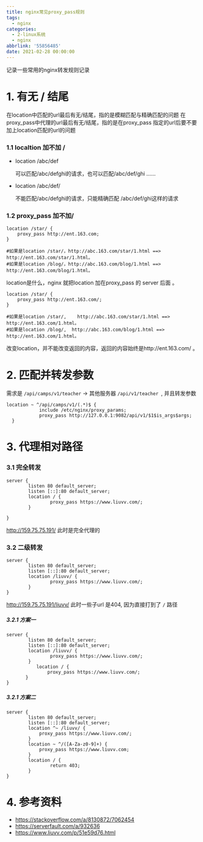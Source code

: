 ```yaml
---
title: nginx常见proxy_pass规则
tags:
  - nginx
categories:
  - 2-linux系统
  - nginx
abbrlink: '55856485'
date: 2021-02-28 00:00:00
---
```


记录一些常用的nginx转发规则记录

<!-- more -->

# 1. 有无 / 结尾

在location中匹配的url最后有无/结尾，指的是模糊匹配与精确匹配的问题
在proxy_pass中代理的url最后有无/结尾，指的是在proxy_pass 指定的url后要不要加上location匹配的url的问题

### 1.1 localtion 加不加 /

+ location /abc/def  

  可以匹配/abc/defghi的请求，也可以匹配/abc/def/ghi ......

+ location /abc/def/  

  不能匹配/abc/defghi的请求，只能精确匹配 /abc/def/ghi这样的请求

### 1.2 proxy_pass 加不加/

```nginx
location /star/ {
	proxy_pass http://ent.163.com;
}

#如果是location /star/，http://abc.163.com/star/1.html ==> http://ent.163.com/star/1.html。
#如果是location /blog/，http://abc.163.com/blog/1.html ==> http://ent.163.com/blog/1.html。
```

location是什么，nginx 就把location 加在proxy_pass 的 server 后面 。



```nginx
location /star/ {
	proxy_pass http://ent.163.com/;
}

#如果是location /star/, 	http://abc.163.com/star/1.html ==> http://ent.163.com/1.html。
#如果是location /blog/,  http://abc.163.com/blog/1.html ==> http://ent.163.com/1.html。
```


改变location，并不能改变返回的内容，返回的内容始终是http://ent.163.com/ 。




# 2. 匹配并转发参数

需求是 `/api/camps/v1/teacher`   -> 其他服务器  `/api/v1/teacher `, 并且转发参数

```nginx
location ~ ^/api/camps/v1/(.*)$ {
            include /etc/nginx/proxy_params;
            proxy_pass http://127.0.0.1:9082/api/v1/$1$is_args$args;
  }
```



# 3. 代理相对路径

### 3.1 完全转发

```nginx
server {
        listen 80 default_server;
        listen [::]:80 default_server;
        location / {
                proxy_pass https://www.liuvv.com/;
        }

}
```

http://159.75.75.191/  此时是完全代理的

### 3.2 二级转发

```nginx
server {
        listen 80 default_server;
        listen [::]:80 default_server;
        location /liuvv/ {
                proxy_pass https://www.liuvv.com/;
        }
}
```

http://159.75.75.191/liuvv/  此时一些子url 是404, 因为直接打到了 `/` 路径

##### 3.2.1 方案一

```nginx
server {
        listen 80 default_server;
        listen [::]:80 default_server;
        location /liuvv/ {
                proxy_pass https://www.liuvv.com/;
        }
	       location / {
               proxy_pass https://www.liuvv.com/;
       }
}
```

##### 3.2.1 方案二

```nginx
server {
        listen 80 default_server;
        listen [::]:80 default_server;
        location ^~ /liuvv/ {
        	proxy_pass https://www.liuvv.com/;
        }
        location ~ ^/([A-Za-z0-9]+) {
        	proxy_pass https://www.liuvv.com;
        }
        location / {
    			return 403;
        }
}
```



# 4. 参考资料

+ https://stackoverflow.com/a/8130872/7062454
+ https://serverfault.com/a/932636
+ https://www.liuvv.com/p/51e59d76.html
